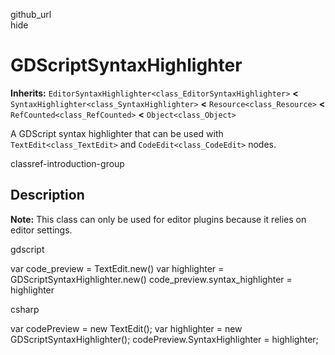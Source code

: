 github\_url  
hide

# GDScriptSyntaxHighlighter

**Inherits:** `EditorSyntaxHighlighter<class_EditorSyntaxHighlighter>`
**&lt;** `SyntaxHighlighter<class_SyntaxHighlighter>` **&lt;**
`Resource<class_Resource>` **&lt;** `RefCounted<class_RefCounted>`
**&lt;** `Object<class_Object>`

A GDScript syntax highlighter that can be used with
`TextEdit<class_TextEdit>` and `CodeEdit<class_CodeEdit>` nodes.

classref-introduction-group

## Description

**Note:** This class can only be used for editor plugins because it
relies on editor settings.

gdscript

var code\_preview = TextEdit.new() var highlighter =
GDScriptSyntaxHighlighter.new() code\_preview.syntax\_highlighter =
highlighter

csharp

var codePreview = new TextEdit(); var highlighter = new
GDScriptSyntaxHighlighter(); codePreview.SyntaxHighlighter =
highlighter;
